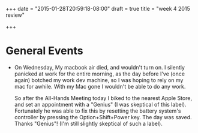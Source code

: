 +++
date = "2015-01-28T20:59:18-08:00"
draft = true
title = "week 4 2015 review"

+++

# General Events
- On Wednesday, My macbook air died, and wouldn't turn on. I silently
  panicked at work for the entire morning, as the day before I've
  (once again) botched my work dev machine, so I was hoping to rely on
  my mac for awhile. With my Mac gone I wouldn't be able to do any
  work.

  So after the All-Hands Meeting today I biked to the nearest Apple
  Store, and set an appointment with a "Genius" (I was skeptical of
  this label). Fortunately he was able to fix this by resetting the
  battery system's controller by pressing the Option+Shift+Power
  key. The day was saved. Thanks "Genius"! (I'm still slightly
  skeptical of such a label).
